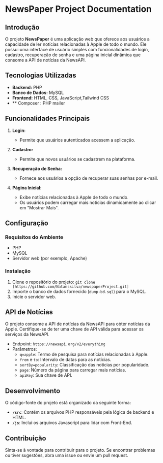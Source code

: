 # NewsPaper Project Documentation

## Introdução

O projeto **NewsPaper** é uma aplicação web que oferece aos usuários a capacidade de ler notícias relacionadas à Apple de todo o mundo. Ele possui uma interface de usuário simples com funcionalidades de login, cadastro, recuperação de senha e uma página inicial dinâmica que consome a API de notícias da NewsAPI.

## Tecnologias Utilizadas

- **Backend:** PHP
- **Banco de Dados:** MySQL
- **Frontend:** HTML, CSS, JavaScript,Tailwind CSS
- ** Composer : PHP mailer

## Funcionalidades Principais

1. **Login:**
   - Permite que usuários autenticados acessem a aplicação.

2. **Cadastro:**
   - Permite que novos usuários se cadastrem na plataforma.

3. **Recuperação de Senha:**
   - Fornece aos usuários a opção de recuperar suas senhas por e-mail.

4. **Página Inicial:**
   - Exibe notícias relacionadas à Apple de todo o mundo.
   - Os usuários podem carregar mais notícias dinamicamente ao clicar em "Mostrar Mais".

## Configuração

### Requisitos do Ambiente

- PHP
- MySQL
- Servidor web (por exemplo, Apache)

### Instalação

1. Clone o repositório do projeto: `git clone [https://github.com/Natanssilva/newspaperProject.git]`
2. Importe o banco de dados fornecido (`dump-bd.sql`) para o MySQL.
3. Inicie o servidor web.

## API de Notícias

O projeto consome a API de notícias da NewsAPI para obter notícias da Apple. Certifique-se de ter uma chave de API válida para acessar os serviços da NewsAPI.

- Endpoint: `https://newsapi.org/v2/everything`
- Parâmetros:
  - `q=apple`: Termo de pesquisa para notícias relacionadas à Apple.
  - `from` e `to`: Intervalo de datas para as notícias.
  - `sortBy=popularity`: Classificação das notícias por popularidade.
  - `page`: Número da página para carregar mais notícias.
  - `apiKey`: Sua chave de API.

## Desenvolvimento

O código-fonte do projeto está organizado da seguinte forma:

- **`/src`**: Contém os arquivos PHP responsáveis pela lógica de backend e HTML.
- **`/js`**: Inclui os arquivos Javascript para lidar com Front-End.

## Contribuição

Sinta-se à vontade para contribuir para o projeto. Se encontrar problemas ou tiver sugestões, abra uma issue ou envie um pull request.


